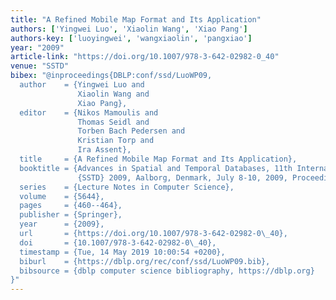 ```yaml
---
title: "A Refined Mobile Map Format and Its Application"
authors: ['Yingwei Luo', 'Xiaolin Wang', 'Xiao Pang']
authors-key: ['luoyingwei', 'wangxiaolin', 'pangxiao']
year: "2009"
article-link: "https://doi.org/10.1007/978-3-642-02982-0_40"
venue: "SSTD"
bibex: "@inproceedings{DBLP:conf/ssd/LuoWP09,
  author    = {Yingwei Luo and
               Xiaolin Wang and
               Xiao Pang},
  editor    = {Nikos Mamoulis and
               Thomas Seidl and
               Torben Bach Pedersen and
               Kristian Torp and
               Ira Assent},
  title     = {A Refined Mobile Map Format and Its Application},
  booktitle = {Advances in Spatial and Temporal Databases, 11th International Symposium,
               {SSTD} 2009, Aalborg, Denmark, July 8-10, 2009, Proceedings},
  series    = {Lecture Notes in Computer Science},
  volume    = {5644},
  pages     = {460--464},
  publisher = {Springer},
  year      = {2009},
  url       = {https://doi.org/10.1007/978-3-642-02982-0\_40},
  doi       = {10.1007/978-3-642-02982-0\_40},
  timestamp = {Tue, 14 May 2019 10:00:54 +0200},
  biburl    = {https://dblp.org/rec/conf/ssd/LuoWP09.bib},
  bibsource = {dblp computer science bibliography, https://dblp.org}
}"
---
```

